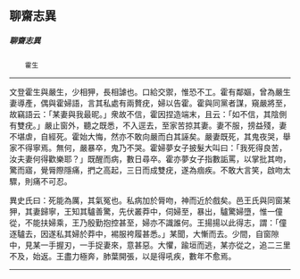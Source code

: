 

## 聊齋志異

##### 聊齋志異
　　`霍生`

* * *

文登霍生與嚴生，少相狎，長相謔也。口給交禦，惟恐不工。霍有鄰嫗，曾為嚴生妻導產，偶與霍婦語，言其私處有兩贅疣，婦以告霍。霍與同黨者謀，窺嚴將至，故竊語云：「某妻與我最昵。」衆故不信，霍因捏造端末，且云：「如不信，其陰側有雙疣。」嚴止窗外，聽之既悉，不入逕去，至家苦掠其妻。妻不服，搒益殘，妻不堪虐，自經死。霍始大悔，然亦不敢向嚴而白其誣矣。嚴妻既死，其鬼夜哭，舉家不得寧焉。無何，嚴暴卒，鬼乃不哭。霍婦夢女子披髮大叫曰：「我死得良苦，汝夫妻何得歡樂耶？」既醒而病，數日尋卒。霍亦夢女子指數詬罵，以掌批其吻，驚而寤，覺脣際隱痛，捫之高起，三日而成雙疣，遂為痼疾。不敢大言笑，啟吻太驟，則痛不可忍。

異史氏曰：死能為厲，其氣冤也。私病加於脣吻，神而近於戲矣。邑王氏與同窗某狎，其妻歸寧，王知其驢善驚，先伏叢莽中，伺婦至，暴出，驢驚婦墮，惟一僮從，不能扶婦乘，王乃殷勤抱控甚至，婦亦不識誰何。王揚揚以此得志，謂：「僮逐驢去，因遂私其婦於莽中，裼服袴履甚悉。」某聞，大慚而去。少間，自窗隙中，見某一手握刃，一手捉妻來，意甚惡。大懼，踰垣而逃，某亦從之，追二三里不及，始返。王盡力極奔，肺葉開張，以是得吼疾，數年不愈焉。

* * *

